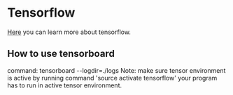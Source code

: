# Tensorflow

[Here](https://www.tensorflow.org/) you can learn more about tensorflow.

## How to use tensorboard

command: tensorboard --logdir=./logs
Note: make sure tensor environment is active by running command 'source activate tensorflow' your program has to run in active tensor environment.
